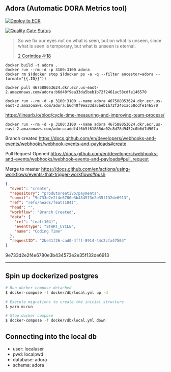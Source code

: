 ## Adora (Automatic DORA Metrics tool)

[![Deploy to ECR](https://github.com/produtoreativo/adora/actions/workflows/deploy.yaml/badge.svg?branch=master)](https://github.com/rheckalves/adora/actions/workflows/deploy.yaml)

[![Quality Gate Status](https://sonarcloud.io/api/project_badges/measure?project=rheckalves_adora&metric=alert_status)](https://sonarcloud.io/summary/new_code?id=rheckalves_adora)

> So we fix our eyes not on what is seen, but on what is unseen, since what is seen is temporary, but what is unseen is eternal.
>
> [2 Coríntios 4:18](https://www.bibliaonline.com.br/niv/2co/4/18)

```shell
docker build -t adora .
docker run --rm -d -p 3100:3100 adora
docker rm $(docker stop $(docker ps -a -q --filter ancestor=adora --format="{{.ID}}"))
```

```shell
docker pull 467588053624.dkr.ecr.us-east-2.amazonaws.com/adora:b6d40f9ea33da5beb1b72f2461ac58cdfe146570
```

```shell
docker run --rm -d -p 3100:3100 --name adora 467588053624.dkr.ecr.us-east-2.amazonaws.com/adora:b6d40f9ea33da5beb1b72f2461ac58cdfe146570
```

<https://linearb.io/blog/cycle-time-measuring-and-improving-team-process/>

```shell
docker run --rm -d -p 3100:3100 --name adora 467588053624.dkr.ecr.us-east-2.amazonaws.com/adora:addf4f6b5f61865da02c8d78d9452c0b6d7d907a
```

Branch created <https://docs.github.com/en/developers/webhooks-and-events/webhooks/webhook-events-and-payloads#create>

Pull Request Opened <https://docs.github.com/en/developers/webhooks-and-events/webhooks/webhook-events-and-payloads#pull_request>

Merge to master <https://docs.github.com/en/actions/using-workflows/events-that-trigger-workflows#push>

```json
{
  "event": "create",
  "repository": "produtoreativo/payments",
  "commit": "9e733d2e2f4e6780e3b434573e2e35f132de6913",
  "ref": "refs/heads/feat(104)",
  "head": "",
  "workflow": "Branch Created",
  "data": {
    "ref": "feat(104)",
    "eventType": "START_CYCLE",
    "name": "Coding Time"
  },
  "requestID": "2be41f26-cad0-4fff-8914-44c2cfa47504"
}
```

9e733d2e2f4e6780e3b434573e2e35f132de6913

---
## Spin up dockerized postgres

```bash
# Run docker compose detached
$ docker-compose -f docker/db/local.yml up -d

# Execute migrations to create the inicial structure
$ yarn m:run

# Stop docker compose
$ docker-compose -f docker/db/local.yml down
```

## Connecting into the local db

- user: localuser
- pwd: localpwd
- database: adora
- schema: adora
